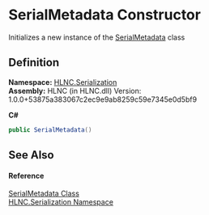 # SerialMetadata Constructor


Initializes a new instance of the <a href="T_HLNC_Serialization_SerialMetadata">SerialMetadata</a> class



## Definition
**Namespace:** <a href="N_HLNC_Serialization">HLNC.Serialization</a>  
**Assembly:** HLNC (in HLNC.dll) Version: 1.0.0+53875a383067c2ec9e9ab8259c59e7345e0d5bf9

**C#**
``` C#
public SerialMetadata()
```



## See Also


#### Reference
<a href="T_HLNC_Serialization_SerialMetadata">SerialMetadata Class</a>  
<a href="N_HLNC_Serialization">HLNC.Serialization Namespace</a>  
